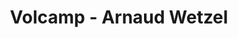 ---
  name: Arnaud Wetzel
  title: Volcamp - Arnaud Wetzel
  abstract: 
  twitter: none
  photo: none
  linkedin: none
  keynotes: false
---